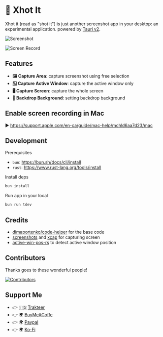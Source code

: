 # 📸 Xhot It

Xhot it (read as "shot it") is just another screenshot app in your desktop: an experimental application. powered by [Tauri v2](https://v2.tauri.app/).

![Screenshot](./screenshot.png)

![Screen Record](./screenrecord.gif)

## Features

- **🖼️ Capture Area**: capture screenshot using free selection
- **🪟 Capture Active Window**: capture the active window only
- **🖥️ Capture Screen**: capture the whole screen
- **🎨 Backdrop Background**: setting backdrop background

## Enable screen recording in Mac

▶️ https://support.apple.com/en-ca/guide/mac-help/mchld6aa7d23/mac

## Development

Prerequisites

+ `bun`: https://bun.sh/docs/cli/install
+ `rust`: https://www.rust-lang.org/tools/install

Install deps

```bash
bun install
```

Run app in your local

```bash
bun run tdev
```

## Credits

+ [dimaportenko/code-helper](https://github.com/dimaportenko/code-helper) for the base code
+ [screenshots](https://crates.io/crates/screenshots) and [xcap](https://crates.io/crates/xcap) for capturing screen
+ [active-win-pos-rs](https://crates.io/crates/active-win-pos-rs/) to detect active window position


## Contributors

Thanks goes to these wonderful people!

[![Contributors](https://contrib.rocks/image?repo=mazipan/xhotit)](https://github.com/mazipan/xhotit/graphs/contributors)

## Support Me

- 👉 🇮🇩 [Trakteer](https://trakteer.id/mazipan/tip?utm_source=github-mazipan)
- 👉 🌍 [BuyMeACoffe](https://www.buymeacoffee.com/mazipan?utm_source=github-mazipan)
- 👉 🌍 [Paypal](https://www.paypal.me/mazipan?utm_source=github-mazipan)
- 👉 🌍 [Ko-Fi](https://ko-fi.com/mazipan?utm_source=github-mazipan)
